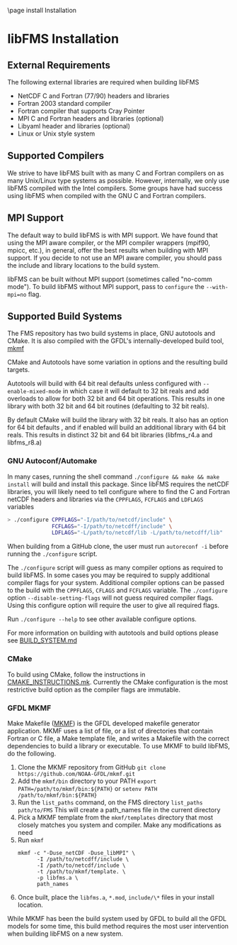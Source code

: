 \page install Installation
# libFMS Installation

## External Requirements

The following external libraries are required when building libFMS

* NetCDF C and Fortran (77/90) headers and libraries
* Fortran 2003 standard compiler
* Fortran compiler that supports Cray Pointer
* MPI C and Fortran headers and libraries (optional)
* Libyaml header and libraries (optional)
* Linux or Unix style system

## Supported Compilers

We strive to have libFMS built with as many C and Fortran compilers on as many
Unix/Linux type systems as possible.  However, internally, we only use libFMS
compiled with the Intel compilers.  Some groups have had success using libFMS
when compiled with the GNU C and Fortran compilers.

## MPI Support

The default way to build libFMS is with MPI support.  We have found that using
the MPI aware compiler, or the MPI compiler wrappers (mpif90, mpicc, etc.), in
general, offer the best results when building with MPI support.  If you decide
to not use an MPI aware compiler, you should pass the include and library
locations to the build system.

libFMS can be built without MPI support (sometimes called "no-comm mode").  To
build libFMS without MPI support, pass to `configure` the `--with-mpi=no` flag.

## Supported Build Systems

The FMS repository has two build systems in place, GNU autotools and CMake.
It is also compiled with the GFDL's internally-developed build tool, [mkmf](https://github.com/noaa-gfdl/mkmf)

CMake and Autotools have some variation in options and the resulting build targets.

Autotools will build with 64 bit real defaults unless configured with `--enable-mixed-mode` in
which case it will default to 32 bit reals and add overloads to allow for both 32 bit and 64 bit
operations. This results in one library with both 32 bit and 64 bit routines (defaulting to 32 bit reals).

By default CMake will build the library with 32 bit reals. It also has an option for 64 bit defaults
, and if enabled will build an additional library with 64 bit reals. This results in distinct 32 bit and 64 bit libraries (libfms_r4.a and libfms_r8.a)

### GNU Autoconf/Automake

In many cases, running the shell command `./configure && make && make install`
will build and install this package.  Since libFMS requires the netCDF libraries,
you will likely need to tell configure where to find the C and Fortran netCDF
headers and libraries via the `CPPFLAGS`, `FCFLAGS` and `LDFLAGS` variables

```bash
> ./configure CPPFLAGS="-I/path/to/netcdf/include" \
              FCFLAGS="-I/path/to/netcdff/include" \
              LDFLAGS="-L/path/to/netcdf/lib -L/path/to/netcdff/lib"
```

When building from a GitHub clone, the user must run `autoreconf -i` before
running the `./configure` script.

The `./configure` script will guess as many compiler options as required to
build libFMS.  In some cases you may be required to supply additional compiler
flags for your system.  Additional compiler options can be passed to the build
with the `CPPFLAGS`, `CFLAGS` and `FCFLAGS` variable.  The `./configure` option
`--disable-setting-flags` will not guess required compiler flags.  Using this
configure option will require the user to give all required flags.

Run `./configure --help` to see other available configure options.

For more information on building with autotools and build options please see
 [BUILD_SYSTEM.md](https://github.com/NOAA-GFDL/FMS/blob/main/libFMS/BUILD_SYSTEM.md)

### CMake

To build using CMake, follow the instructions in
[CMAKE_INSTRUCTIONS.mk](https://github.com/NOAA-GFDL/FMS/blob/main/CMAKE_INSTRUCTIONS.md).
Currently the CMake configuration is the most restrictive build option as the
compiler flags are immutable.

### GFDL MKMF

Make Makefile ([MKMF](https://github.com/NOAA-GFDL/mkmf)) is the GFDL developed
makefile generator application.  MKMF uses a list of file, or a list of
directories that contain Fortran or C file, a Make template file, and writes
a Makefile with the correct dependencies to build a library or executable.  To
use MKMF to build libFMS, do the following.

1. Clone the MKMF repository from GitHub
   `git clone https://github.com/NOAA-GFDL/mkmf.git`
2. Add the `mkmf/bin` directory to your PATH
   `export PATH=/path/to/mkmf/bin:${PATH}`
   or
   `setenv PATH /path/to/mkmf/bin:${PATH}`
3. Run the `list_paths` command, on the FMS directory
   `list_paths path/to/FMS`
   This will create a path_names file in the current directory
4. Pick a MKMF template from the `mkmf/templates` directory that most closely
   matches you system and compiler.  Make any modifications as need
5. Run `mkmf`
   ```shell
   mkmf -c "-Duse_netCDF -Duse_libMPI" \
         -I /path/to/netcdff/include \
         -I /path/to/netcdf/include \
         -t /path/to/mkmf/template. \
         -p libfms.a \
         path_names
   ```
6. Once built, place the `libfms.a`, `*.mod`, `include/\*` files in your install
   location.

While MKMF has been the build system used by GFDL to build all the GFDL models
for some time, this build method requires the most user intervention when
building libFMS on a new system.
